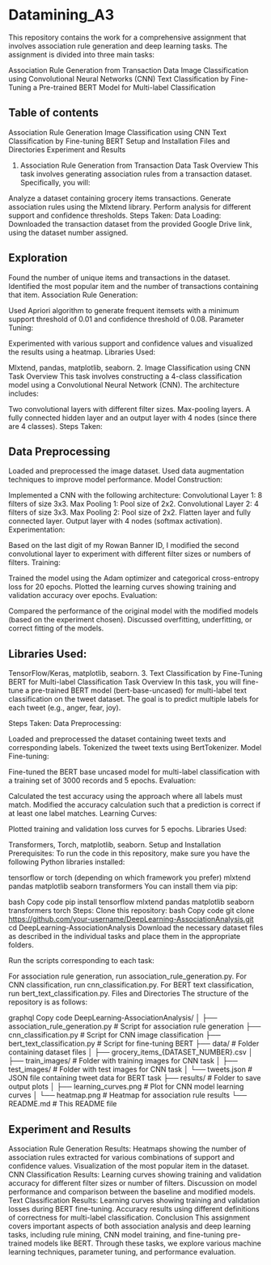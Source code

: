# Datamining_A3
This repository contains the work for a comprehensive assignment that involves association rule generation and deep learning tasks. The assignment is divided into three main tasks:

Association Rule Generation from Transaction Data
Image Classification using Convolutional Neural Networks (CNN)
Text Classification by Fine-Tuning a Pre-trained BERT Model for Multi-label Classification
 ## Table of contents
Association Rule Generation
Image Classification using CNN
Text Classification by Fine-tuning BERT
Setup and Installation
Files and Directories
Experiment and Results
1. Association Rule Generation from Transaction Data
Task Overview
This task involves generating association rules from a transaction dataset. Specifically, you will:

Analyze a dataset containing grocery items transactions.
Generate association rules using the Mlxtend library.
Perform analysis for different support and confidence thresholds.
Steps Taken:
Data Loading:
Downloaded the transaction dataset from the provided Google Drive link, using the dataset number assigned.

 ## Exploration

Found the number of unique items and transactions in the dataset.
Identified the most popular item and the number of transactions containing that item.
Association Rule Generation:

Used Apriori algorithm to generate frequent itemsets with a minimum support threshold of 0.01 and confidence threshold of 0.08.
Parameter Tuning:

Experimented with various support and confidence values and visualized the results using a heatmap.
Libraries Used:

Mlxtend, pandas, matplotlib, seaborn.
2. Image Classification using CNN
Task Overview
This task involves constructing a 4-class classification model using a Convolutional Neural Network (CNN). The architecture includes:

Two convolutional layers with different filter sizes.
Max-pooling layers.
A fully connected hidden layer and an output layer with 4 nodes (since there are 4 classes).
Steps Taken:
## Data Preprocessing

Loaded and preprocessed the image dataset.
Used data augmentation techniques to improve model performance.
Model Construction:

Implemented a CNN with the following architecture:
Convolutional Layer 1: 8 filters of size 3x3.
Max Pooling 1: Pool size of 2x2.
Convolutional Layer 2: 4 filters of size 3x3.
Max Pooling 2: Pool size of 2x2.
Flatten layer and fully connected layer.
Output layer with 4 nodes (softmax activation).
Experimentation:

Based on the last digit of my Rowan Banner ID, I modified the second convolutional layer to experiment with different filter sizes or numbers of filters.
Training:

Trained the model using the Adam optimizer and categorical cross-entropy loss for 20 epochs.
Plotted the learning curves showing training and validation accuracy over epochs.
Evaluation:

Compared the performance of the original model with the modified models (based on the experiment chosen).
Discussed overfitting, underfitting, or correct fitting of the models.
## Libraries Used:

TensorFlow/Keras, matplotlib, seaborn.
3. Text Classification by Fine-Tuning BERT for Multi-label Classification
Task Overview
In this task, you will fine-tune a pre-trained BERT model (bert-base-uncased) for multi-label text classification on the tweet dataset. The goal is to predict multiple labels for each tweet (e.g., anger, fear, joy).

Steps Taken:
Data Preprocessing:

Loaded and preprocessed the dataset containing tweet texts and corresponding labels.
Tokenized the tweet texts using BertTokenizer.
Model Fine-tuning:

Fine-tuned the BERT base uncased model for multi-label classification with a training set of 3000 records and 5 epochs.
Evaluation:

Calculated the test accuracy using the approach where all labels must match.
Modified the accuracy calculation such that a prediction is correct if at least one label matches.
Learning Curves:

Plotted training and validation loss curves for 5 epochs.
Libraries Used:

Transformers, Torch, matplotlib, seaborn.
Setup and Installation
Prerequisites:
To run the code in this repository, make sure you have the following Python libraries installed:

tensorflow or torch (depending on which framework you prefer)
mlxtend
pandas
matplotlib
seaborn
transformers
You can install them via pip:

bash
Copy code
pip install tensorflow mlxtend pandas matplotlib seaborn transformers torch
Steps:
Clone this repository:
bash
Copy code
git clone https://github.com/your-username/DeepLearning-AssociationAnalysis.git
cd DeepLearning-AssociationAnalysis
Download the necessary dataset files as described in the individual tasks and place them in the appropriate folders.

Run the scripts corresponding to each task:

For association rule generation, run association_rule_generation.py.
For CNN classification, run cnn_classification.py.
For BERT text classification, run bert_text_classification.py.
Files and Directories
The structure of the repository is as follows:

graphql
Copy code
DeepLearning-AssociationAnalysis/
│
├── association_rule_generation.py         # Script for association rule generation
├── cnn_classification.py                  # Script for CNN image classification
├── bert_text_classification.py            # Script for fine-tuning BERT
├── data/                                  # Folder containing dataset files
│   ├── grocery_items_{DATASET_NUMBER}.csv
│   ├── train_images/                      # Folder with training images for CNN task
│   ├── test_images/                       # Folder with test images for CNN task
│   └── tweets.json                        # JSON file containing tweet data for BERT task
├── results/                               # Folder to save output plots
│   ├── learning_curves.png                # Plot for CNN model learning curves
│   └── heatmap.png                        # Heatmap for association rule results
└── README.md                              # This README file
## Experiment and Results
Association Rule Generation Results:
Heatmaps showing the number of association rules extracted for various combinations of support and confidence values.
Visualization of the most popular item in the dataset.
CNN Classification Results:
Learning curves showing training and validation accuracy for different filter sizes or number of filters.
Discussion on model performance and comparison between the baseline and modified models.
Text Classification Results:
Learning curves showing training and validation losses during BERT fine-tuning.
Accuracy results using different definitions of correctness for multi-label classification.
Conclusion
This assignment covers important aspects of both association analysis and deep learning tasks, including rule mining, CNN model training, and fine-tuning pre-trained models like BERT. Through these tasks, we explore various machine learning techniques, parameter tuning, and performance evaluation.
